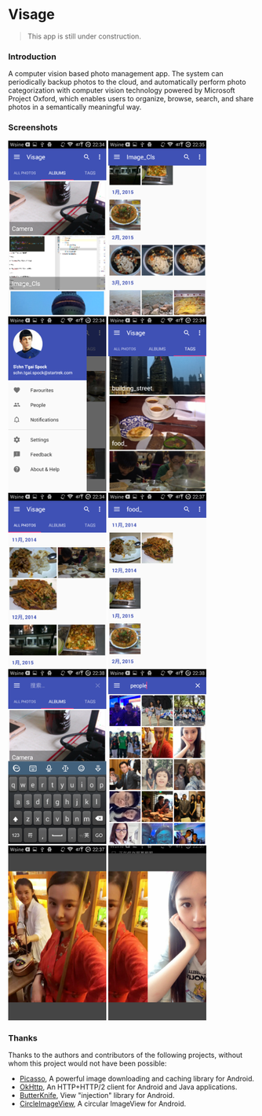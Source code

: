 # Visage 

> This app is still under construction. 

### Introduction
A computer vision based photo management app. The system can periodically backup photos
to the cloud, and automatically perform photo categorization with computer vision technology powered by Microsoft Project Oxford, which enables users to organize, browse, search, and share photos in a semantically meaningful way.

### Screenshots

<img src="/screenshots/tab_albums.png" width="200">
<img src="/screenshots/image_cls.png" width="200"> 
<img src="/screenshots/drawer.png" width="200"> 
<img src="/screenshots/tab_tags.png" width="200"> 
<img src="/screenshots/tab_all_photos.png" width="200">
<img src="/screenshots/food.png" width="200"> 
<img src="/screenshots/search.png" width="200"> 
<img src="/screenshots/search_people.png" width="200">
<img src="/screenshots/single1.png" width="200">
<img src="/screenshots/single3.png" width="200">



### Thanks

Thanks to the authors and contributors of the following projects, without whom this project would not have been possible:

- [Picasso](https://github.com/square/picasso), A powerful image downloading and caching library for Android.
- [OkHttp](https://github.com/square/okhttp), An HTTP+HTTP/2 client for Android and Java applications.
- [ButterKnife](https://github.com/JakeWharton/butterknife), View "injection" library for Android.
- [CircleImageView](https://github.com/hdodenhof/CircleImageView), A circular ImageView for Android.
